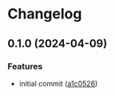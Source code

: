 # Changelog

## 0.1.0 (2024-04-09)


### Features

* initial commit ([a1c0526](https://github.com/jrandolf/lit-motion/commit/a1c05264733639c823f776ba7c4275f6dcdcc77f))
